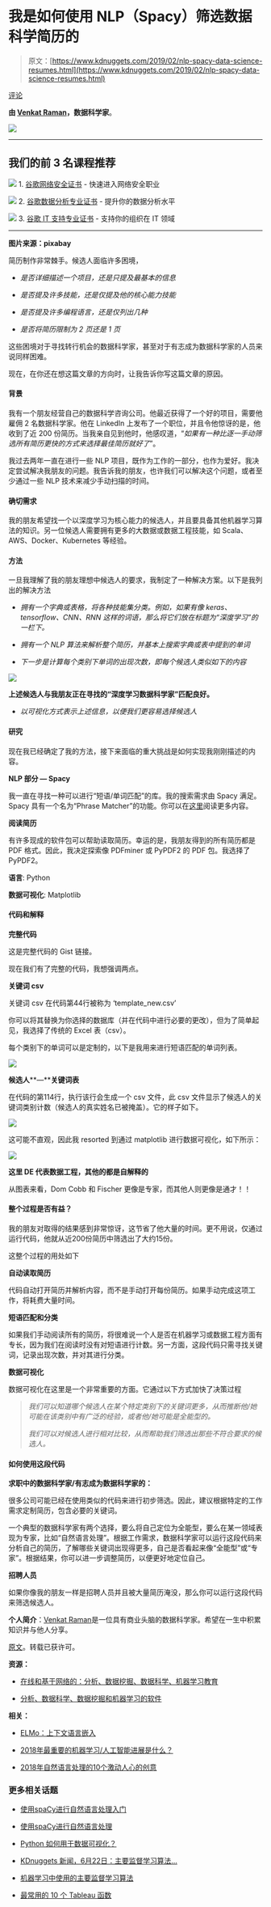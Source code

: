 # 我是如何使用 NLP（Spacy）筛选数据科学简历的

> 原文：[https://www.kdnuggets.com/2019/02/nlp-spacy-data-science-resumes.html](https://www.kdnuggets.com/2019/02/nlp-spacy-data-science-resumes.html)

[评论](#comments)

**由 [Venkat Raman](https://twitter.com/venksaiyan)，数据科学家**。

![](../Images/d7828f08c6bb76aa0511ad7e896f5bcb.png)

* * *

## 我们的前 3 名课程推荐

![](../Images/0244c01ba9267c002ef39d4907e0b8fb.png) 1\. [谷歌网络安全证书](https://www.kdnuggets.com/google-cybersecurity) - 快速进入网络安全职业

![](../Images/e225c49c3c91745821c8c0368bf04711.png) 2\. [谷歌数据分析专业证书](https://www.kdnuggets.com/google-data-analytics) - 提升你的数据分析水平

![](../Images/0244c01ba9267c002ef39d4907e0b8fb.png) 3\. [谷歌 IT 支持专业证书](https://www.kdnuggets.com/google-itsupport) - 支持你的组织在 IT 领域

* * *

**图片来源：pixabay**

简历制作非常棘手。候选人面临许多困境，

+   *是否详细描述一个项目，还是只提及最基本的信息*

+   *是否提及许多技能，还是仅提及他的核心能力技能*

+   *是否提及许多编程语言，还是仅列出几种*

+   *是否将简历限制为 2 页还是 1 页*

这些困境对于寻找转行机会的数据科学家，甚至对于有志成为数据科学家的人员来说同样困难。

现在，在你还在想这篇文章的方向时，让我告诉你写这篇文章的原因。

#### **背景**

我有一个朋友经营自己的数据科学咨询公司。他最近获得了一个好的项目，需要他雇佣 2 名数据科学家。他在 LinkedIn 上发布了一个职位，并且令他惊讶的是，他收到了近 200 份简历。当我亲自见到他时，他感叹道，“*如果有一种比逐一手动筛选所有简历更快的方式来选择最佳简历就好了*”。

我过去两年一直在进行一些 NLP 项目，既作为工作的一部分，也作为爱好。我决定尝试解决我朋友的问题。我告诉我的朋友，也许我们可以解决这个问题，或者至少通过一些 NLP 技术来减少手动扫描的时间。

#### **确切需求**

我的朋友希望找一个以深度学习为核心能力的候选人，并且要具备其他机器学习算法的知识。另一位候选人需要拥有更多的大数据或数据工程技能，如 Scala、AWS、Docker、Kubernetes 等经验。

#### **方法**

一旦我理解了我的朋友理想中候选人的要求，我制定了一种解决方案。以下是我列出的解决方法

+   *拥有一个字典或表格，将各种技能集分类。例如，如果有像 keras、tensorflow、CNN、RNN 这样的词语，那么将它们放在标题为“深度学习”的一栏下。*

+   *拥有一个 NLP 算法来解析整个简历，并基本上搜索字典或表中提到的单词*

+   *下一步是计算每个类别下单词的出现次数，即每个候选人类似如下的内容*

![](../Images/a206093088af8f9bca570ebb08a9445a.png)

**上述候选人与我朋友正在寻找的“深度学习数据科学家”匹配良好。**

+   *以可视化方式表示上述信息，以便我们更容易选择候选人*

#### **研究**

现在我已经确定了我的方法，接下来面临的重大挑战是如何实现我刚刚描述的内容。

**NLP 部分 — Spacy**

我一直在寻找一种可以进行“短语/单词匹配”的库。我的搜索需求由 Spacy 满足。Spacy 具有一个名为“Phrase Matcher”的功能。你可以在[这里](https://spacy.io/api/phrasematcher)阅读更多内容。

**阅读简历**

有许多现成的软件包可以帮助读取简历。幸运的是，我朋友得到的所有简历都是 PDF 格式。因此，我决定探索像 PDFminer 或 PyPDF2 的 PDF 包。我选择了 PyPDF2。

**语言**: Python

**数据可视化**: Matplotlib

#### **代码和解释**

**完整代码**

这是完整代码的 Gist 链接。

现在我们有了完整的代码，我想强调两点。

**关键词 csv**

关键词 csv 在代码第44行被称为 ‘template_new.csv’

你可以将其替换为你选择的数据库（并在代码中进行必要的更改），但为了简单起见，我选择了传统的 Excel 表（csv）。

每个类别下的单词可以是定制的，以下是我用来进行短语匹配的单词列表。

![](../Images/4d4d65a1ff99dce941ea4443f3791718.png)

**候选人****—****关键词表**

在代码的第114行，执行该行会生成一个 csv 文件，此 csv 文件显示了候选人的关键词类别计数（候选人的真实姓名已被掩盖）。它的样子如下。

![](../Images/137d40cf1e74ef82fd886702b9cb615c.png)

这可能不直观，因此我 resorted 到通过 matplotlib 进行数据可视化，如下所示：

![](../Images/e3cd10495d2efc70a50544f3564373bf.png)

**这里 DE 代表数据工程，其他的都是自解释的**

从图表来看，Dom Cobb 和 Fischer 更像是专家，而其他人则更像是通才！！

#### **整个过程是否有益？**

我的朋友对取得的结果感到非常惊讶，这节省了他大量的时间。更不用说，仅通过运行代码，他就从近200份简历中筛选出了大约15份。

这整个过程的用处如下

**自动读取简历**

代码自动打开简历并解析内容，而不是手动打开每份简历。如果手动完成这项工作，将耗费大量时间。

**短语匹配和分类**

如果我们手动阅读所有的简历，将很难说一个人是否在机器学习或数据工程方面有专长，因为我们在阅读时没有对短语进行计数。另一方面，这段代码只需寻找关键词，记录出现次数，并对其进行分类。

**数据可视化**

数据可视化在这里是一个非常重要的方面。它通过以下方式加快了决策过程

> *我们可以知道哪个候选人在某个特定类别下的关键词更多，从而推断他/她可能在该类别中有广泛的经验，或者他/她可能是全能型的。*
> 
> *我们可以对候选人进行相对比较，从而帮助我们筛选出那些不符合要求的候选人。*

#### 如何使用这段代码

**求职中的数据科学家/有志成为数据科学家的：**

很多公司可能已经在使用类似的代码来进行初步筛选。因此，建议根据特定的工作需求定制简历，包含必要的关键词。

一个典型的数据科学家有两个选择，要么将自己定位为全能型，要么在某一领域表现为专家，比如“自然语言处理”。根据工作需求，数据科学家可以运行这段代码来分析自己的简历，了解哪些关键词出现得更多，自己是否看起来像“全能型”或“专家”。根据结果，你可以进一步调整简历，以便更好地定位自己。

**招聘人员**

如果你像我的朋友一样是招聘人员并且被大量简历淹没，那么你可以运行这段代码来筛选候选人。

**个人简介**：[Venkat Raman](https://twitter.com/venksaiyan)是一位具有商业头脑的数据科学家。希望在一生中积累知识并与他人分享。

[原文](https://towardsdatascience.com/do-the-keywords-in-your-resume-aptly-represent-what-type-of-data-scientist-you-are-59134105ba0d)。转载已获许可。

**资源：**

+   [在线和基于网络的：分析、数据挖掘、数据科学、机器学习教育](https://www.kdnuggets.com/education/online.html)

+   [分析、数据科学、数据挖掘和机器学习的软件](https://www.kdnuggets.com/software/index.html)

**相关：**

+   [ELMo：上下文语言嵌入](https://www.kdnuggets.com/2019/01/elmo-contextual-language-embedding.html)

+   [2018年最重要的机器学习/人工智能进展是什么？](https://www.kdnuggets.com/2019/01/machine-learning-ai-advances-2018.html)

+   [2018年自然语言处理的10个激动人心的创意](https://www.kdnuggets.com/2019/01/10-exciting-ideas-2018-nlp.html)

### 更多相关话题

+   [使用spaCy进行自然语言处理入门](https://www.kdnuggets.com/2022/11/getting-started-spacy-nlp.html)

+   [使用spaCy进行自然语言处理](https://www.kdnuggets.com/2023/01/natural-language-processing-spacy.html)

+   [Python 如何用于数据可视化？](https://www.kdnuggets.com/2022/12/python-used-data-visualization.html)

+   [KDnuggets 新闻，6月22日：主要监督学习算法…](https://www.kdnuggets.com/2022/n25.html)

+   [机器学习中使用的主要监督学习算法](https://www.kdnuggets.com/2022/06/primary-supervised-learning-algorithms-used-machine-learning.html)

+   [最常用的 10 个 Tableau 函数](https://www.kdnuggets.com/2022/08/10-used-tableau-functions.html)
